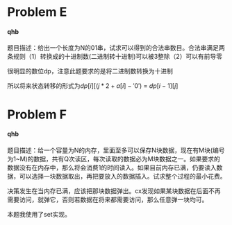 # Problem E

#### qhb

题目描述：给出一个长度为N的01串，试求可以得到的合法串数目。合法串满足两条规则（1）转换成的十进制数(二进制转十进制)可以被3整除（2）可以有前导零

很明显的数位dp，注意此题要求的是将二进制数转换为十进制

所以将来状态转移的形式为$dp[i][(j * 2 + a[i] - '0') % 3]$ = $dp[i - 1][j]$

# Problem F

#### qhb

题目描述：给一个容量为N的内存，里面至多可以保存N块数据，现在有M块(编号为1~M)的数据，共有Q次读区，每次读取的数据必为M块数据之一。如果要求的数据没有在内存中，那么将会消费1的时间读入。如果目前内存已满，仍要读入数据，可以选择一块数据取出，再把要放入的数据插入。试求整个过程的最小花费。

决策发生在当内存已满，应该把那块数据弹出。cx发现如果某块数据在后面不再需要访问，就弹它，否则若数据在将来都需要访问，那么任意弹一块均可。

本题我使用了set实现。